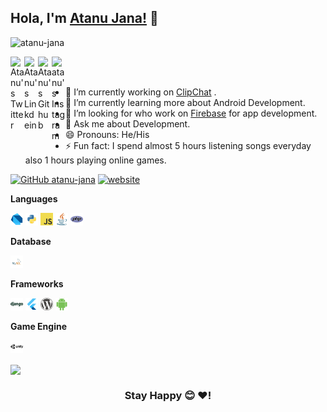 ## Hola, I'm [Atanu Jana!](https://atanu-jana.github.io/) 👋

<p align="left"> <img src="https://komarev.com/ghpvc/?username=atanu-jana&label=Views&color=blue&style=plastic" alt="atanu-jana" /> </p>

<a href="https://twitter.com/atanujana_">
  <img align="left" alt="Atanu's Twitter" width="22px" src="https://cdn.jsdelivr.net/npm/simple-icons@v3/icons/twitter.svg" />
</a>
<a href="https://www.linkedin.com/public-profile/in/atanu-jana-4673001b2">
  <img align="left" alt="Atanu's Linkdein" width="22px" src="https://cdn.jsdelivr.net/npm/simple-icons@v3/icons/linkedin.svg" />
</a>
<a href="https://github.com/atanu-jana">
  <img align="left" alt="Atanu's Github" width="22px" src="https://cdn.jsdelivr.net/npm/simple-icons@v3/icons/github.svg" />
</a>
<a href="https://instagram.com/iamatanujana">
  <img align="left" alt="atanu's Instagram" width="22px" src="https://cdn.jsdelivr.net/npm/simple-icons@v3/icons/instagram.svg" />
</a>


<br/>
<br/>



- 🔭 I’m currently working on [ClipChat](https://play.google.com/store/apps/details?id=atanu.clipchat) <!--&& [LocalWork](https://atanu-jana.github.io/LocalWork/) --> .
- 🌱 I’m currently learning more about Android Development.
- 🤔 I’m looking for who work on [Firebase](https://firebase.google.com/) for app development.
- 💬 Ask me about Development.
- 😄 Pronouns: He/His
- ⚡ Fun fact: I spend almost 5 hours listening songs everyday also 1 hours playing online games.

[![GitHub atanu-jana](https://img.shields.io/badge/Followers-1-orange?label=Followers&style=social)](https://atanu-jana.github.io/)
[![website](https://img.shields.io/badge/atanu--jana.github.io-PortfolioWebsite-009432?style=flat-square&logo=google-chrome)](https://atanu-jana.github.io/)


**Languages**  

<code><img height="20" src="https://raw.githubusercontent.com/github/explore/80688e429a7d4ef2fca1e82350fe8e3517d3494d/topics/dart/dart.png"></code>
<code><img height="20" src="https://raw.githubusercontent.com/github/explore/80688e429a7d4ef2fca1e82350fe8e3517d3494d/topics/python/python.png"></code>
<code><img height="20" src="https://raw.githubusercontent.com/github/explore/80688e429a7d4ef2fca1e82350fe8e3517d3494d/topics/javascript/javascript.png"></code>
<code><img height="20" src="https://raw.githubusercontent.com/github/explore/80688e429a7d4ef2fca1e82350fe8e3517d3494d/topics/java/java.png"></code>
<code><img height="20" src="https://raw.githubusercontent.com/github/explore/80688e429a7d4ef2fca1e82350fe8e3517d3494d/topics/php/php.png"></code>

**Database**  

<code><img height="20" src="https://raw.githubusercontent.com/github/explore/80688e429a7d4ef2fca1e82350fe8e3517d3494d/topics/mysql/mysql.png"></code>


**Frameworks** 

<code><img height="20" src="https://raw.githubusercontent.com/github/explore/80688e429a7d4ef2fca1e82350fe8e3517d3494d/topics/django/django.png"></code> 
<code><img height="20" src="https://raw.githubusercontent.com/github/explore/80688e429a7d4ef2fca1e82350fe8e3517d3494d/topics/flutter/flutter.png"></code>
<code><img height="20" src="https://raw.githubusercontent.com/github/explore/80688e429a7d4ef2fca1e82350fe8e3517d3494d/topics/wordpress/wordpress.png"></code>
<code><img height="20" src="https://raw.githubusercontent.com/github/explore/80688e429a7d4ef2fca1e82350fe8e3517d3494d/topics/android/android.png"></code>



**Game Engine**  

<code><img height="20" src="https://raw.githubusercontent.com/github/explore/80688e429a7d4ef2fca1e82350fe8e3517d3494d/topics/unity/unity.png"></code> 


<a href="https://github.com/atanu-jana">
  <img align="center" src="https://github-readme-stats.vercel.app/api/top-langs/?username=atanu-jana&theme=light&hide_langs_below=1" />
</a>


<div align="center">

### Stay Happy 😊 ❤️!

</div>

